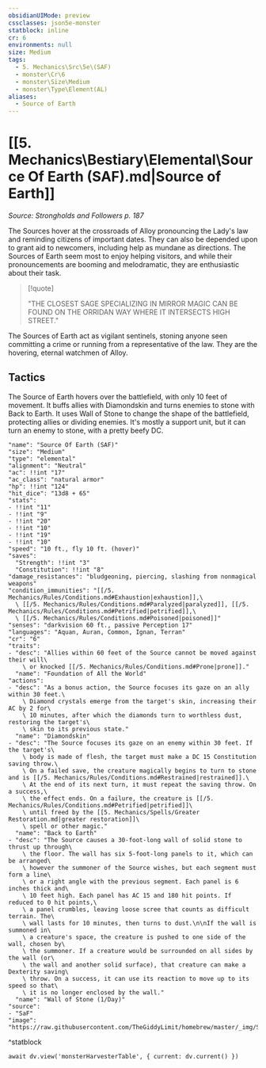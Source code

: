 ```yaml
---
obsidianUIMode: preview
cssclasses: json5e-monster
statblock: inline
cr: 6
environments: null
size: Medium
tags:
  - 5. Mechanics\Src\5e\(SAF)
  - monster\Cr\6
  - monster\Size\Medium
  - monster\Type\Element(AL)
aliases:
  - Source of Earth
---
```

# [[5. Mechanics\Bestiary\Elemental\Source Of Earth (SAF).md|Source of Earth]]
*Source: Strongholds and Followers p. 187*

The Sources hover at the crossroads of Alloy pronouncing the Lady's law and reminding citizens of important dates. They can also be depended upon to grant aid to newcomers, including help as mundane as directions. The Sources of Earth seem most to enjoy helping visitors, and while their pronouncements are booming and melodramatic, they are enthusiastic about their task.

> [!quote]  
> 
> "THE CLOSEST SAGE SPECIALIZING IN MIRROR MAGIC CAN BE FOUND ON THE ORRIDAN WAY WHERE IT INTERSECTS HIGH STREET."

The Sources of Earth act as vigilant sentinels, stoning anyone seen committing a crime or running from a representative of the law. They are the hovering, eternal watchmen of Alloy.

## Tactics

The Source of Earth hovers over the battlefield, with only 10 feet of movement. It buffs allies with Diamondskin and turns enemies to stone with Back to Earth. It uses Wall of Stone to change the shape of the battlefield, protecting allies or dividing enemies. It's mostly a support unit, but it can turn an enemy to stone, with a pretty beefy DC.

```statblock
"name": "Source Of Earth (SAF)"
"size": "Medium"
"type": "elemental"
"alignment": "Neutral"
"ac": !!int "17"
"ac_class": "natural armor"
"hp": !!int "124"
"hit_dice": "13d8 + 65"
"stats":
- !!int "11"
- !!int "9"
- !!int "20"
- !!int "10"
- !!int "19"
- !!int "10"
"speed": "10 ft., fly 10 ft. (hover)"
"saves":
  "Strength": !!int "3"
  "Constitution": !!int "8"
"damage_resistances": "bludgeoning, piercing, slashing from nonmagical weapons"
"condition_immunities": "[[/5. Mechanics/Rules/Conditions.md#Exhaustion|exhaustion]],\
  \ [[/5. Mechanics/Rules/Conditions.md#Paralyzed|paralyzed]], [[/5. Mechanics/Rules/Conditions.md#Petrified|petrified]],\
  \ [[/5. Mechanics/Rules/Conditions.md#Poisoned|poisoned]]"
"senses": "darkvision 60 ft., passive Perception 17"
"languages": "Aquan, Auran, Common, Ignan, Terran"
"cr": "6"
"traits":
- "desc": "Allies within 60 feet of the Source cannot be moved against their will\
    \ or knocked [[/5. Mechanics/Rules/Conditions.md#Prone|prone]]."
  "name": "Foundation of All the World"
"actions":
- "desc": "As a bonus action, the Source focuses its gaze on an ally within 30 feet.\
    \ Diamond crystals emerge from the target's skin, increasing their AC by 2 for\
    \ 10 minutes, after which the diamonds turn to worthless dust, restoring the target's\
    \ skin to its previous state."
  "name": "Diamondskin"
- "desc": "The Source focuses its gaze on an enemy within 30 feet. If the target's\
    \ body is made of flesh, the target must make a DC 15 Constitution saving throw.\
    \ On a failed save, the creature magically begins to turn to stone and is [[/5. Mechanics/Rules/Conditions.md#Restrained|restrained]].\
    \ At the end of its next turn, it must repeat the saving throw. On a success,\
    \ the effect ends. On a failure, the creature is [[/5. Mechanics/Rules/Conditions.md#Petrified|petrified]]\
    \ until freed by the [[5. Mechanics/Spells/Greater Restoration.md|greater restoration]]\
    \ spell or other magic."
  "name": "Back to Earth"
- "desc": "The Source causes a 30-foot-long wall of solid stone to thrust up through\
    \ the floor. The wall has six 5-foot-long panels to it, which can be arranged\
    \ however the summoner of the Source wishes, but each segment must form a line\
    \ or a right angle with the previous segment. Each panel is 6 inches thick and\
    \ 10 feet high. Each panel has AC 15 and 180 hit points. If reduced to 0 hit points,\
    \ a panel crumbles, leaving loose scree that counts as difficult terrain. The\
    \ wall lasts for 10 minutes, then turns to dust.\n\nIf the wall is summoned in\
    \ a creature's space, the creature is pushed to one side of the wall, chosen by\
    \ the summoner. If a creature would be surrounded on all sides by the wall (or\
    \ the wall and another solid surface), that creature can make a Dexterity saving\
    \ throw. On a success, it can use its reaction to move up to its speed so that\
    \ it is no longer enclosed by the wall."
  "name": "Wall of Stone (1/Day)"
"source":
- "SaF"
"image": "https://raw.githubusercontent.com/TheGiddyLimit/homebrew/master/_img/SaF/tokens/Source%20of%20Earth.png"
```
^statblock

```dataviewjs
await dv.view('monsterHarvesterTable', { current: dv.current() })
```
